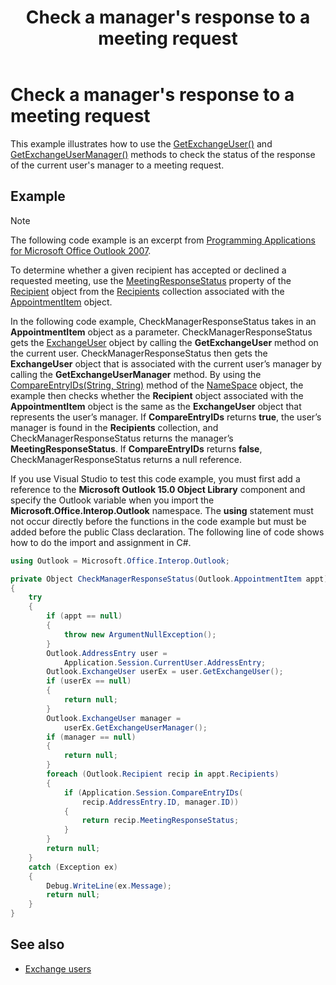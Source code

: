 ﻿---
title: Check a manager's response to a meeting request
TOCTitle: Check a manager's response to a meeting request
ms:assetid: 7bdb2163-17e3-47b4-95e5-e051b90506c6
ms:mtpsurl: https://msdn.microsoft.com/en-us/library/Ff184618(v=office.15)
ms:contentKeyID: 55119847
ms.date: 07/24/2014
mtps_version: v=office.15
---

# Check a manager's response to a meeting request

This example illustrates how to use the [GetExchangeUser()](https://msdn.microsoft.com/en-us/library/bb611808\(v=office.15\)) and [GetExchangeUserManager()](https://msdn.microsoft.com/en-us/library/bb646656\(v=office.15\)) methods to check the status of the response of the current user's manager to a meeting request.

## Example

> [!NOTE] 
> The following code example is an excerpt from [Programming Applications for Microsoft Office Outlook 2007](https://www.amazon.com/gp/product/0735622493?ie=UTF8&tag=msmsdn-20&linkCode=as2&camp=1789&creative=9325&creativeASIN=0735622493).

To determine whether a given recipient has accepted or declined a requested meeting, use the [MeetingResponseStatus](https://msdn.microsoft.com/en-us/library/bb645283\(v=office.15\)) property of the [Recipient](https://msdn.microsoft.com/en-us/library/bb624370\(v=office.15\)) object from the [Recipients](https://msdn.microsoft.com/en-us/library/bb646361\(v=office.15\)) collection associated with the [AppointmentItem](https://msdn.microsoft.com/en-us/library/bb645611\(v=office.15\)) object.

In the following code example, CheckManagerResponseStatus takes in an **AppointmentItem** object as a parameter. CheckManagerResponseStatus gets the [ExchangeUser](https://msdn.microsoft.com/en-us/library/bb609574\(v=office.15\)) object by calling the **GetExchangeUser** method on the current user. CheckManagerResponseStatus then gets the **ExchangeUser** object that is associated with the current user’s manager by calling the **GetExchangeUserManager** method. By using the [CompareEntryIDs(String, String)](https://msdn.microsoft.com/en-us/library/bb646919\(v=office.15\)) method of the [NameSpace](https://msdn.microsoft.com/en-us/library/bb645857\(v=office.15\)) object, the example then checks whether the **Recipient** object associated with the **AppointmentItem** object is the same as the **ExchangeUser** object that represents the user’s manager. If **CompareEntryIDs** returns **true**, the user’s manager is found in the **Recipients** collection, and CheckManagerResponseStatus returns the manager’s **MeetingResponseStatus**. If **CompareEntryIDs** returns **false**, CheckManagerResponseStatus returns a null reference.

If you use Visual Studio to test this code example, you must first add a reference to the **Microsoft Outlook 15.0 Object Library** component and specify the Outlook variable when you import the **Microsoft.Office.Interop.Outlook** namespace. The **using** statement must not occur directly before the functions in the code example but must be added before the public Class declaration. The following line of code shows how to do the import and assignment in C\#.

```csharp
using Outlook = Microsoft.Office.Interop.Outlook;
```


```csharp
private Object CheckManagerResponseStatus(Outlook.AppointmentItem appt)
{
    try
    {
        if (appt == null)
        {
            throw new ArgumentNullException();
        }
        Outlook.AddressEntry user =
            Application.Session.CurrentUser.AddressEntry;
        Outlook.ExchangeUser userEx = user.GetExchangeUser();
        if (userEx == null)
        {
            return null;
        }
        Outlook.ExchangeUser manager =
            userEx.GetExchangeUserManager();
        if (manager == null)
        {
            return null;
        }
        foreach (Outlook.Recipient recip in appt.Recipients)
        {
            if (Application.Session.CompareEntryIDs(
                recip.AddressEntry.ID, manager.ID))
            {
                return recip.MeetingResponseStatus;
            }
        }
        return null;
    }
    catch (Exception ex)
    {
        Debug.WriteLine(ex.Message);
        return null;
    }
}
```

## See also

- [Exchange users](exchange-users.md)

